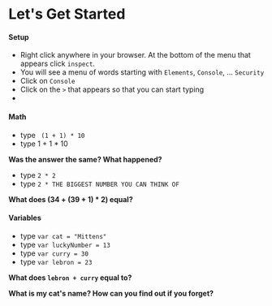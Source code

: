 # Let's Get Started


#### Setup 

* Right click anywhere in your browser. At the bottom of the menu that appears click `inspect`.
* You will see a menu of words starting with `Elements`, `Console`, ... `Security`
* Click on `Console`
* Click on the `>` that appears so that you can start typing
*

#### Math
* type ` (1 + 1) * 10`
* type 1 + 1 * 10

__Was the answer the same? What happened?__

* type `2 * 2`
* type `2 * THE BIGGEST NUMBER YOU CAN THINK OF`

__What does (34 + (39 + 1) * 2) equal?__

#### Variables

* type `var cat = "Mittens"`
* type `var luckyNumber = 13`
* type `var curry = 30`
* type `var lebron = 23`

__What does `lebron + curry` equal to?__

__What is my cat's name? How can you find out if you forget?__

